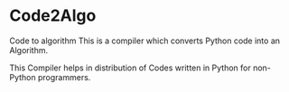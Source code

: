 # Code2Algo
Code to algorithm
This is a compiler which converts Python code into an Algorithm.

This Compiler helps in distribution of Codes written in Python for non-Python programmers.